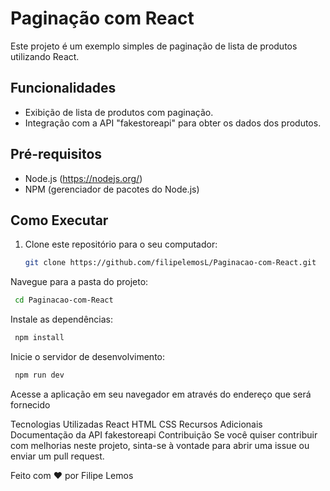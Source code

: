 # Paginação com React

Este projeto é um exemplo simples de paginação de lista de produtos utilizando React.

## Funcionalidades

- Exibição de lista de produtos com paginação.
- Integração com a API "fakestoreapi" para obter os dados dos produtos.

## Pré-requisitos

- Node.js (https://nodejs.org/)
- NPM (gerenciador de pacotes do Node.js)

## Como Executar

1. Clone este repositório para o seu computador:
   
   ```bash
   git clone https://github.com/filipelemosL/Paginacao-com-React.git
   ```
Navegue para a pasta do projeto:

  ```bash
   cd Paginacao-com-React
  ```

Instale as dependências:

  ```bash
   npm install
  ```

Inicie o servidor de desenvolvimento:

  ```bash
   npm run dev
  ```

Acesse a aplicação em seu navegador em através do endereço que será fornecido

Tecnologias Utilizadas
React
HTML
CSS
Recursos Adicionais
Documentação da API fakestoreapi
Contribuição
Se você quiser contribuir com melhorias neste projeto, sinta-se à vontade para abrir uma issue ou enviar um pull request.

Feito com ❤️ por Filipe Lemos
